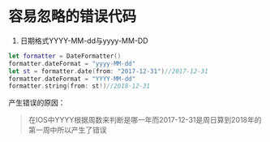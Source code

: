 # 容易忽略的错误代码

1. 日期格式YYYY-MM-dd与yyyy-MM-DD
```swift
let formatter = DateFormatter()
formatter.dateFormat = "yyyy-MM-dd"
let st = formatter.date(from: "2017-12-31")//2017-12-31
formatter.dateFormat = "YYYY-MM-dd"
formatter.string(from: st!)//2018-12-31
```
产生错误的原因：
> 在IOS中YYYY根据周数来判断是哪一年而2017-12-31是周日算到2018年的第一周中所以产生了错误   